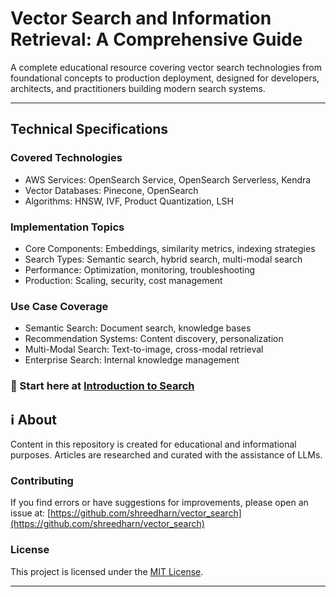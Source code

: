 # Vector Search and Information Retrieval: A Comprehensive Guide  

A complete educational resource covering vector search technologies from foundational concepts to production deployment, designed for developers, architects, and practitioners building modern search systems.

---

## Technical Specifications  

### Covered Technologies

- AWS Services: OpenSearch Service, OpenSearch Serverless, Kendra
- Vector Databases: Pinecone, OpenSearch
- Algorithms: HNSW, IVF, Product Quantization, LSH

### Implementation Topics

- Core Components: Embeddings, similarity metrics, indexing strategies
- Search Types: Semantic search, hybrid search, multi-modal search
- Performance: Optimization, monitoring, troubleshooting
- Production: Scaling, security, cost management

### Use Case Coverage

- Semantic Search: Document search, knowledge bases
- Recommendation Systems: Content discovery, personalization
- Multi-Modal Search: Text-to-image, cross-modal retrieval
- Enterprise Search: Internal knowledge management



### 🚀 Start here at [Introduction to Search](./intro_to_search.md)


## ℹ️ About
Content in this repository is created for educational and informational purposes. Articles are researched and curated with the assistance of LLMs.

### Contributing
If you find errors or have suggestions for improvements, please open an issue at:
[https://github.com/shreedharn/vector_search](https://github.com/shreedharn/vector_search)

### License
This project is licensed under the [MIT License](./LICENSE.md).

---


